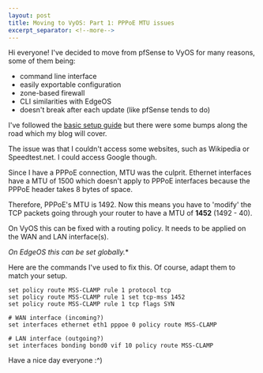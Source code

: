 ```yaml
---
layout: post
title: Moving to VyOS: Part 1: PPPoE MTU issues
excerpt_separator: <!--more-->
---
```


Hi everyone! I've decided to move from pfSense to VyOS for many reasons, some of them being:

* command line interface
* easily exportable configuration
* zone-based firewall
* CLI similarities with EdgeOS
* doesn't break after each update (like pfSense tends to do)

I've followed the [basic setup guide](https://wiki.vyos.net/wiki/User_Guide) but there were some bumps along the road which my blog will cover.

<!--more-->

The issue was that I couldn't access some websites, such as Wikipedia or Speedtest.net. I could access Google though.

Since I have a PPPoE connection, MTU was the culprit. Ethernet interfaces have a MTU of 1500 which doesn't apply to PPPoE interfaces because the PPPoE header takes 8 bytes of space.

Therefore, PPPoE's MTU is 1492. Now this means you have to 'modify' the TCP packets going through your router to have a MTU of **1452** (1492 - 40).

On VyOS this can be fixed with a routing policy. It needs to be applied on the WAN and LAN interface(s).

*On EdgeOS this can be set globally.**

Here are the commands I've used to fix this. Of course, adapt them to match your setup.

```
set policy route MSS-CLAMP rule 1 protocol tcp
set policy route MSS-CLAMP rule 1 set tcp-mss 1452
set policy route MSS-CLAMP rule 1 tcp flags SYN

# WAN interface (incoming?)
set interfaces ethernet eth1 pppoe 0 policy route MSS-CLAMP

# LAN interface (outgoing?)
set interfaces bonding bond0 vif 10 policy route MSS-CLAMP
```

Have a nice day everyone :^)
